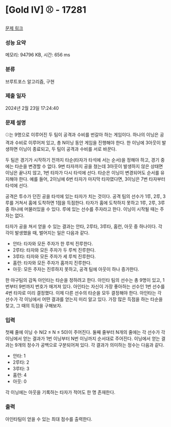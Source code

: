 # [Gold IV] ⚾ - 17281 

[문제 링크](https://www.acmicpc.net/problem/17281) 

### 성능 요약

메모리: 94796 KB, 시간: 656 ms

### 분류

브루트포스 알고리즘, 구현

### 제출 일자

2024년 2월 23일 17:24:40

### 문제 설명

<p>⚾는 9명으로 이루어진 두 팀이 공격과 수비를 번갈아 하는 게임이다. 하나의 이닝은 공격과 수비로 이루어져 있고, 총 N이닝 동안 게임을 진행해야 한다. 한 이닝에 3아웃이 발생하면 이닝이 종료되고, 두 팀이 공격과 수비를 서로 바꾼다.</p>

<p>두 팀은 경기가 시작하기 전까지 타순(타자가 타석에 서는 순서)을 정해야 하고, 경기 중에는 타순을 변경할 수 없다. 9번 타자까지 공을 쳤는데 3아웃이 발생하지 않은 상태면 이닝은 끝나지 않고, 1번 타자가 다시 타석에 선다. 타순은 이닝이 변경되어도 순서를 유지해야 한다. 예를 들어, 2이닝에 6번 타자가 마지막 타자였다면, 3이닝은 7번 타자부터 타석에 선다.</p>

<p>공격은 투수가 던진 공을 타석에 있는 타자가 치는 것이다. 공격 팀의 선수가 1루, 2루, 3루를 거쳐서 홈에 도착하면 1점을 득점한다. 타자가 홈에 도착하지 못하고 1루, 2루, 3루 중 하나에 머물러있을 수 있다. 루에 있는 선수를 주자라고 한다. 이닝이 시작될 때는 주자는 없다.</p>

<p>타자가 공을 쳐서 얻을 수 있는 결과는 안타, 2루타, 3루타, 홈런, 아웃 중 하나이다. 각각이 발생했을 때, 벌어지는 일은 다음과 같다.</p>

<ul>
	<li>안타: 타자와 모든 주자가 한 루씩 진루한다.</li>
	<li>2루타: 타자와 모든 주자가 두 루씩 진루한다.</li>
	<li>3루타: 타자와 모든 주자가 세 루씩 진루한다.</li>
	<li>홈런: 타자와 모든 주자가 홈까지 진루한다.</li>
	<li>아웃: 모든 주자는 진루하지 못하고, 공격 팀에 아웃이 하나 증가한다.</li>
</ul>

<p>한 야구팀의 감독 아인타는 타순을 정하려고 한다. 아인타 팀의 선수는 총 9명이 있고, 1번부터 9번까지 번호가 매겨져 있다. 아인타는 자신이 가장 좋아하는 선수인 1번 선수를 4번 타자로 미리 결정했다. 이제 다른 선수의 타순을 모두 결정해야 한다. 아인타는 각 선수가 각 이닝에서 어떤 결과를 얻는지 미리 알고 있다. 가장 많은 득점을 하는 타순을 찾고, 그 때의 득점을 구해보자.</p>

### 입력 

 <p>첫째 줄에 이닝 수 N(2 ≤ N ≤ 50)이 주어진다. 둘째 줄부터 N개의 줄에는 각 선수가 각 이닝에서 얻는 결과가 1번 이닝부터 N번 이닝까지 순서대로 주어진다. 이닝에서 얻는 결과는 9개의 정수가 공백으로 구분되어져 있다. 각 결과가 의미하는 정수는 다음과 같다.</p>

<ul>
	<li>안타: 1</li>
	<li>2루타: 2</li>
	<li>3루타: 3</li>
	<li>홈런: 4</li>
	<li>아웃: 0</li>
</ul>

<p>각 이닝에는 아웃을 기록하는 타자가 적어도 한 명 존재한다.</p>

### 출력 

 <p>아인타팀이 얻을 수 있는 최대 점수를 출력한다.</p>

